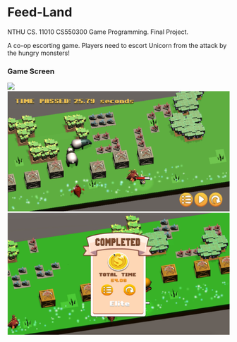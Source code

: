 # Feed-Land

NTHU CS. 11010 CS550300 Game Programming. Final Project.
<br/>

A co-op escorting game. Players need to escort Unicorn from the attack by the hungry monsters!
<br/>

### Game Screen
![](screenshots/img1.png)
![](screenshots/img2.png)
![](screenshots/img3.png)
